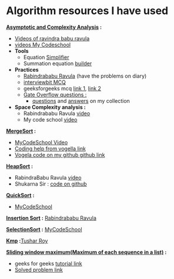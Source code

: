 <h1>Algorithm resources I have used</h1>


<u>**Asymptotic and Complexity Analysis</u> :**
- [Videos of ravindra babu ravula](https://www.youtube.com/watch?v=aGjL7YXI31Q&list=PLEbnTDJUr_IeHYw_sfBOJ6gk5pie0yP-0)
- [videos My Codeschool](http://mycodeschool.com/videos)
- **Tools**
    - Equation [Simplifier](https://www.symbolab.com/solver/simplify-calculator)
    - Summation equation [builder](http://www.wolframalpha.com/widget/widgetPopup.jsp?p=v&id=dfaf1b7d15e572ae5a1b2fa172ce8657&title=Math+Help+Boards%3A+Sum+Calculator&theme=blue)
- **Practices**
    - [Rabindrababu Ravula](https://www.youtube.com/watch?v=FEnwM-iDb2g&list=PLEbnTDJUr_IeHYw_sfBOJ6gk5pie0yP-0&index=2) (have the problems on diary)
    -  [interviewbit MCQ](https://www.interviewbit.com/courses/programming/topics/time-complexity/)
    - geeksforgeeks mcq [link 1](http://www.geeksforgeeks.org/analysis-algorithms-set-5-practice-problems/?fref=gc&dti=673800466026116), [link 2](http://www.geeksforgeeks.org/algorithms-gq/analysis-of-algorithms-gq/?fref=gc&dti=673800466026116)
    - [Gate Overflow questions : ](http://gateoverflow.in/tag/time-complexity)            
        - [questions](https://github.com/hasib824/Algorithm/blob/master/Gate%20Overflow%20algo%20complexity.docx) and [answers](https://github.com/hasib824/Algorithm/blob/master/Gate%20overflow%20algo%20complexity%20%20Answer.docx) on my collection
- **Space Complexity analysis :**
    - Rabindrababu Ravula [video](https://www.youtube.com/watch?v=HEjmH9wKiMo&t=929s)
    -  My code school [video](http://mycodeschool.com/videos)

**<u>MergeSort</u> :**
-   [MyCodeSchool Video](https://www.youtube.com/watch?v=TzeBrDU-JaY)
-   [Coding help from vogella link](http://www.vogella.com/tutorials/JavaAlgorithmsMergesort/article.html)
-  	[Vogela code on my github github link](https://github.com/hasib824/Algorithm/blob/master/Java%20Implementation/MergeSortVogella.java)

**<u>HeapSort</u> :**
 - RabindraBabu Ravula [video]()
 - Shukarna Sir : [code on github](https://github.com/hasib824/Algorithm/blob/master/Java%20Implementation/HeapSort.java)


 **<u>QuickSort</u> :**
 - [MyCodeSchool](http://mycodeschool.com/videos)

**<u>Insertion Sort</u> :** [Rabindrababu Ravula](https://www.youtube.com/watch?v=BO145HIUHRg&t=604s)

**<u>SelectionSort</u> :** [MyCodeSchool](http://mycodeschool.com/videos)

**<u>Kmp</u>  :**[Tushar Roy](https://www.youtube.com/watch?v=CpZh4eF8QBw&list=PLrmLmBdmIlpvxhscYQdvfFNWU_pdkG5de)

**<u>Sliding window maximum(Maximum of each sequence in a list)</u> :**
-   geeks for geeks [tutorial link](http://www.geeksforgeeks.org/sliding-window-maximum-maximum-of-all-subarrays-of-size-k/)
- 	[Solved problem link](https://github.com/hasib824/ProblemSolving/blob/master/LightOj/1087_ghajini.cpp)

